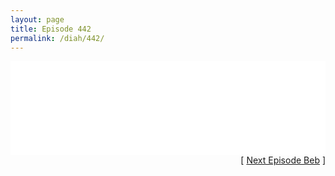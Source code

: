 ```yaml
---
layout: page
title: Episode 442
permalink: /diah/442/
---
```


<iframe allowfullscreen="true" frameborder="0" style="width:100%;" marginheight="0" marginwidth="0" mozallowfullscreen="true" scrolling="NO" src="//gdriveplayer.us/embed2.php?link=EXQ1vFyFWfQZsArqTWORTwS2f8SgT65JJW6n9J6%252BiKSgu7qq8KN4FTpoJL%252BnVdvLLDyzGy3OloBkhEFCxTdTZa0A8ICbPoDgzrDBo8zrg0fNug%252BI%252BMp7ZaXuWBgCVzJIFLFszk5WwRsFmqBG%252BlrrhIX9lgIvvO9DREXIixNh0Q1gQlhAhDwgqUkioyalONvo0caR0Esf%252B6nNg5%252BngRPryp&amp;no_adult=yes" webkitallowfullscreen="true"></iframe>

<div align="right">[ <a href="/diah/443/">Next Episode Beb</a> ]</div>

